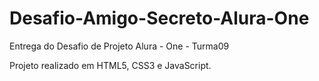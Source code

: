 # Desafio-Amigo-Secreto-Alura-One
Entrega do Desafio de Projeto Alura - One - Turma09

Projeto realizado em HTML5, CSS3 e JavaScript.

